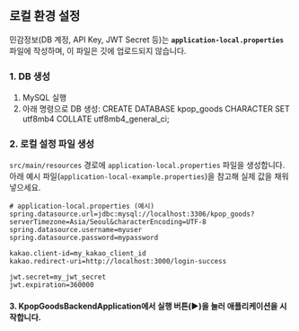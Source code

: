 ## 로컬 환경 설정

민감정보(DB 계정, API Key, JWT Secret 등)는 **`application-local.properties`** 파일에 작성하며, 이 파일은 깃에 업로드되지 않습니다.


###  1. DB 생성
1. MySQL 실행
2. 아래 명령으로 DB 생성:
CREATE DATABASE kpop_goods CHARACTER SET utf8mb4 COLLATE utf8mb4_general_ci; 

### 2. 로컬 설정 파일 생성
`src/main/resources` 경로에 `application-local.properties` 파일을 생성합니다.  
아래 예시 파일(`application-local-example.properties`)을 참고해 실제 값을 채워 넣으세요.

```properties
# application-local.properties (예시)
spring.datasource.url=jdbc:mysql://localhost:3306/kpop_goods?serverTimezone=Asia/Seoul&characterEncoding=UTF-8
spring.datasource.username=myuser
spring.datasource.password=mypassword

kakao.client-id=my_kakao_client_id
kakao.redirect-uri=http://localhost:3000/login-success

jwt.secret=my_jwt_secret
jwt.expiration=360000
```

#### 3. KpopGoodsBackendApplication에서 실행 버튼(▶)을 눌러 애플리케이션을 시작합니다.